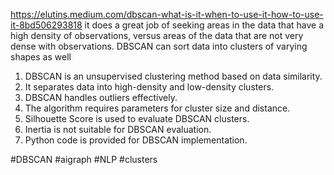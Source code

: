 https://elutins.medium.com/dbscan-what-is-it-when-to-use-it-how-to-use-it-8bd506293818
it does a great job of seeking areas in the data that have a high density of observations, versus areas of the data that are not very dense with observations. DBSCAN can sort data into clusters of varying shapes as well

1. DBSCAN is an unsupervised clustering method based on data similarity.
2. It separates data into high-density and low-density clusters.
3. DBSCAN handles outliers effectively.
4. The algorithm requires parameters for cluster size and distance.
5. Silhouette Score is used to evaluate DBSCAN clusters.
6. Inertia is not suitable for DBSCAN evaluation.
7. Python code is provided for DBSCAN implementation.


#DBSCAN #aigraph #NLP #clusters 